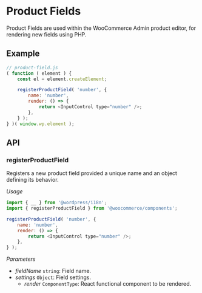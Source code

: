 # Product Fields

Product Fields are used within the WooCommerce Admin product editor, for rendering new fields using PHP.

## Example

```js
// product-field.js
( function ( element ) {
	const el = element.createElement;

	registerProductField( 'number', {
		name: 'number',
		render: () => {
			return <InputControl type="number" />;
		},
	} );
} )( window.wp.element );
```

## API

### registerProductField

Registers a new product field provided a unique name and an object defining its
behavior.

_Usage_

```js
import { __ } from '@wordpress/i18n';
import { registerProductField } from '@woocommerce/components';

registerProductField( 'number', {
	name: 'number',
	render: () => {
		return <InputControl type="number" />;
	},
} );
```

_Parameters_

-   _fieldName_ `string`: Field name.
-   _settings_ `Object`: Field settings.
    -   _render_ `ComponentType`: React functional component to be rendered.
